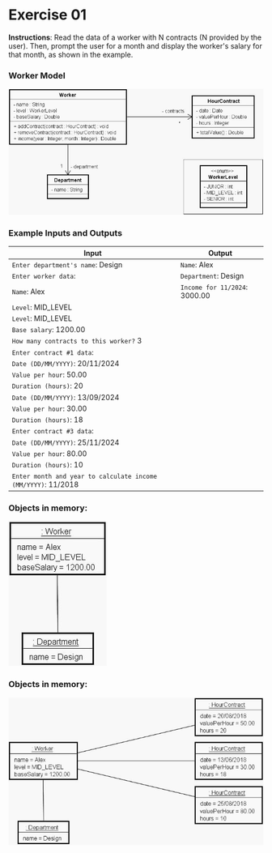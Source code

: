 # Exercise 01
**Instructions**: Read the data of a worker with N contracts (N provided by the user). Then, prompt the user for a month and display the worker's salary for that month, as shown in the example.

### Worker Model
![Worker Model](https://github.com/souzafcharles/Complete-Java-Object-Oriented-Programming-and-Projects/blob/master/Section_J10_Enumerations_and_Composition/Exercise01/worker-model.png)


### Example Inputs and Outputs

| **Input**                                                     | **Output**                    |
|---------------------------------------------------------------|-------------------------------|
| `Enter department's name`:  Design                            | `Name`: Alex                  |
| `Enter worker data`:                                          | `Department`: Design          |
| `Name`: Alex                                                  | `Income for 11/2024`: 3000.00 |
| `Level`: MID_LEVEL                                            |                               |
| `Level`: MID_LEVEL                                            |                               |
| `Base salary`: 1200.00                                        |                               |
| `How many contracts to this worker?` 3                        |                               |
| `Enter contract #1 data`:                                     |                               |
| `Date (DD/MM/YYYY)`: 20/11/2024                               |                               |
| `Value per hour`: 50.00                                       |                               |
| `Duration (hours)`: 20                                        |                               |
| `Date (DD/MM/YYYY)`: 13/09/2024                               |                               |
| `Value per hour`: 30.00                                       |                               |
| `Duration (hours)`: 18                                        |                               |
| `Enter contract #3 data`:                                     |                               |
| `Date (DD/MM/YYYY)`: 25/11/2024                               |                               |
| `Value per hour`: 80.00                                       |                               |
| `Duration (hours)`: 10                                        |                               |
| `Enter month and year to calculate income (MM/YYYY)`: 11/2018 |                               |


### Objects in memory:
![Objects in Memory Department](https://github.com/souzafcharles/Complete-Java-Object-Oriented-Programming-and-Projects/blob/master/Section_J10_Enumerations_and_Composition/Exercise01/objects-in-memory-department.png)


### Objects in memory:
![Objects in Memory Hour Contract](https://github.com/souzafcharles/Complete-Java-Object-Oriented-Programming-and-Projects/blob/master/Section_J10_Enumerations_and_Composition/Exercise01/objects-in-memory-hour-contract.png)

